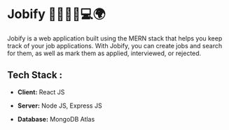 # Jobify 🏢👨‍💻💼💻🌍

Jobify is a web application built using the MERN stack that helps you keep track of your job applications. With Jobify, you can create jobs and search for them, as well as mark them as applied, interviewed, or rejected.

## Tech Stack :

* **Client:** React JS

* **Server:** Node JS, Express JS

* **Database:** MongoDB Atlas


